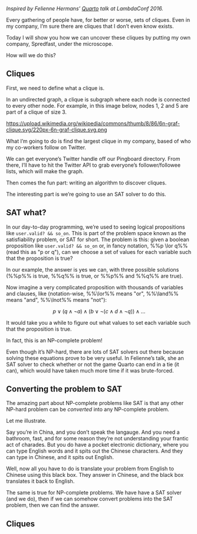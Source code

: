 <!--PREAMBLE
{
"postTitle": "SAT in Haskell",
"date": "2016-06-04",
"draft": true,
"tags": ["programming-languages"]
}
-->

*Inspired by Felienne Hermans’ [Quarto](https://github.com/Felienne/Quarto) talk at LambdaConf 2016.*

Every gathering of people have, for better or worse, sets of cliques. Even in my company, I’m sure there are cliques that I don’t even know exists.

Today I will show you how we can uncover these cliques by putting my own company, Spredfast, under the microscope.

How will we do this?

## Cliques

First, we need to define what a clique is.

In an undirected graph, a clique is subgraph where each node is connected to every other node. For example, in this image below, nodes 1, 2 and 5 are part of a clique of size 3.

https://upload.wikimedia.org/wikipedia/commons/thumb/8/86/6n-graf-clique.svg/220px-6n-graf-clique.svg.png

What I’m going to do is find the largest clique in my company, based of who my co-workers follow on Twitter.

We can get everyone’s Twitter handle off our Pingboard directory. From there, I’ll have to hit the Twitter API to grab everyone’s follower/followee lists, which will make the graph.

Then comes the fun part: writing an algorithm to discover cliques.

The interesting part is we’re going to use an SAT solver to do this.

## SAT what?

In our day-to-day programming, we’re used to seeing logical propositions like `user.valid? && so_on`. This is part of the problem space known as the satisfiability problem, or SAT for short. The problem is this: given a boolean proposition like `user.valid? && so_on` or, in fancy notation, %%p \\lor q%% (read this as "p or q"), can we choose a set of values for each variable such that the proposition is true?

In our example, the answer is yes we can, with three possible solutions (%%p%% is true, %%q%% is true, or %%p%% and %%q%% are true).

Now imagine a very complicated proposition with thousands of variables and clauses, like (notation-wise, %%\\lor%% means "or", %%\\land%% means "and", %%\\lnot%% means "not"):

$$
p \lor (q \land \lnot a) \land (b \lor \lnot (c \land d \land \lnot q)) \land \ldots
$$

It would take you a while to figure out what values to set each variable such that the proposition is true.

In fact, this is an NP-complete problem!

Even though it’s NP-hard, there are lots of SAT solvers out there because solving these equations prove to be very useful. In Felienne’s talk, she an SAT solver to check whether or not the game Quarto can end in a tie (it can), which would have taken much more time if it was brute-forced.

## Converting the problem to SAT

The amazing part about NP-complete problems like SAT is that any other NP-hard problem can be *converted* into any NP-complete problem.

Let me illustrate.

Say you’re in China, and you don’t speak the langauge. And you need a bathroom, fast, and for some reason they’re not understanding your frantic act of charades. But you do have a pocket electronic dictionary, where you can type English words and it spits out the Chinese characters. And they can type in Chinese, and it spits out English.

Well, now all you have to do is translate your problem from English to Chinese using this black box. They answer in Chinese, and the black box translates it back to English.

The same is true for NP-complete problems. We have have a SAT solver (and we do), then if we can somehow convert problems into the SAT problem, then we can find the answer.

## Cliques


<script type="text/x-mathjax-config">
MathJax.Hub.Config({
  tex2jax: {
    inlineMath: [['$','$'], ['\\(','\\)'], ['%%', '%%']],
    displayMath: [['$$','$$'], ["\\[","\\]"], ['%%%', '%%%']]
  }
});
</script>
<script type="text/javascript" async src="//cdn.mathjax.org/mathjax/latest/MathJax.js?config=TeX-MML-AM_CHTML">
</script>
